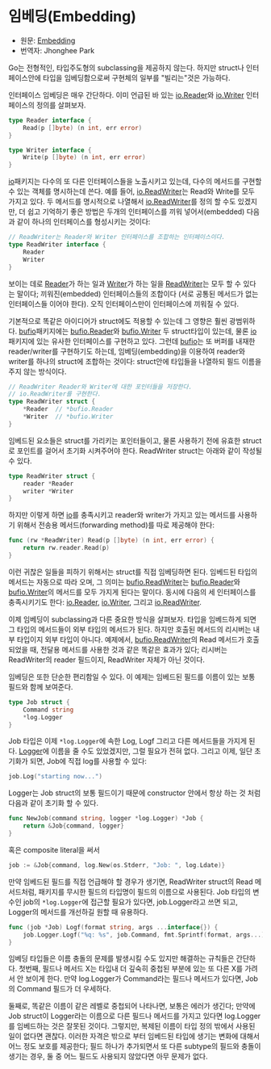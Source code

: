 # 임베딩(Embedding)

* 원문: [Embedding](https://golang.org/doc/effective_go.html#embedding)
* 번역자: Jhonghee Park


Go는 전형적인, 타입주도형의 subclassing을 제공하지 않는다. 하지만 struct나 인터페이스안에 타입을 임베딩함으로써 구현체의 일부를 "빌리는"것은 가능하다.


인터페이스 임베딩은 매우 간단하다. 이미 언급된 바 있는 [io.Reader](https://godoc.org/io#Reader)와 [io.Writer](https://godoc.org/io#Writer) 인터페이스의 정의를 살펴보자.

```go
type Reader interface {
    Read(p []byte) (n int, err error)
}

type Writer interface {
    Write(p []byte) (n int, err error)
}
```


[io](https://godoc.org/io)패키지는 다수의 또 다른 인터페이스들을 노출시키고 있는데, 다수의 메서드를 구현할 수 있는 객체를 명시하는데 쓴다. 예를 들어, [io.ReadWriter](https://godoc.org/io#ReadWriter)는 Read와 Write를 모두 가지고 있다. 두 메서드를 명시적으로 나열해서 [io.ReadWriter](https://godoc.org/io#ReadWriter)를 정의 할 수도 있겠지만, 더 쉽고 기억하기 좋은 방법은 두개의 인터페이스를 끼워 넣어서(embedded) 다음과 같이 하나의 인터페이스를 형성시키는 것이다:

```go
// ReadWriter는 Reader와 Writer 인터페이스를 조합하는 인터페이스이다.
type ReadWriter interface {
    Reader
    Writer
}
```


보이는 데로 [Reader](https://godoc.org/io#Reader)가 하는 일과 [Writer](https://godoc.org/io#Writer)가 하는 일을 [ReadWriter](https://godoc.org/io#ReadWriter)는 모두 할 수 있다는 말이다; 끼워진(embedded) 인터페이스들의 조합이다 (서로 공통된 메서드가 없는 인터페이스들 이어야 한다). 오직 인터페이스만이 인터페이스에 끼워질 수 있다.


기본적으로 똑같은 아이디어가 struct에도 적용할 수 있는데 그 영향은 훨씬 광범위하다. [bufio](https://godoc.org/bufio)패키지에는 [bufio.Reader](https://godoc.org/bufio#Reader)와 [bufio.Writer](https://godoc.org/bufio#Writer) 두 struct타입이 있는데, 물론 [io](https://godoc.org/io)패키지에 있는 유사한 인터페이스를 구현하고 있다. 그런데 [bufio](https://godoc.org/bufio)는 또 버퍼를 내재한 reader/writer를 구현하기도 하는데, 임베딩(embedding)을 이용하여 reader와 writer를 하나의 struct에 조합하는 것이다: struct안에 타입들을 나열하되 필드 이름을 주지 않는 방식이다.

```go
// ReadWriter Reader와 Writer에 대한 포인터들을 저장한다.
// io.ReadWriter를 구현한다.
type ReadWriter struct {
    *Reader  // *bufio.Reader
    *Writer  // *bufio.Writer
}
```


임베드된 요소들은 struct를 가리키는 포인터들이고, 물론 사용하기 전에 유효한 struct로 포인트를 걸어서 초기화 시켜주어야 한다. ReadWriter struct는 아래와 같이 작성될 수 있다.

```go
type ReadWriter struct {
    reader *Reader
    writer *Writer
}
```


하지만 이렇게 하면 [io](https://godoc.org/io)를 충족시키고 reader와 writer가 가지고 있는 메서드를 사용하기 위해서 전송용 메서드(forwarding method)를 따로 제공해야 한다:

```go
func (rw *ReadWriter) Read(p []byte) (n int, err error) {
    return rw.reader.Read(p)
}
```


이런 귀찮은 일들을 피하기 위해서는 struct를 직접 임베딩하면 된다. 임베드된 타입의 메서드는 자동으로 따라 오며, 그 의미는 [bufio.ReadWriter](https://godoc.org/bufio#ReadWriter)는 [bufio.Reader](https://godoc.org/bufio#Reader)와 [bufio.Writer](https://godoc.org/bufio#Writer)의 메서드를 모두 가지게 된다는 말이다. 동시에 다음의 세 인터페이스를 충족시키기도 한다: [io.Reader](https://godoc.org/io#Reader), [io.Writer](https://godoc.org/io#Writer), 그리고 [io.ReadWriter](https://godoc.org/io#ReadWriter).


이제 임베딩이 subclassing과 다른 중요한 방식을 살펴보자. 타입을 임베드하게 되면 그 타입의 메서드들이 외부 타입의 메서드가 된다. 하지만 호출된 메서드의 리시버는 내부 타입이지 외부 타입이 아니다. 예제에서, [bufio.ReadWriter](https://godoc.org/bufio.ReadWriter)의 Read 메서드가 호출되었을 때, 전달용 메서드를 사용한 것과 같은 똑같은 효과가 있다; 리시버는 ReadWriter의 reader 필드이지, ReadWriter 자체가 아닌 것이다.


임베딩은 또한 단순한 편리함일 수 있다. 이 예제는 임베드된 필드를 이름이 있는 보통 필드와 함께 보여준다.

```go
type Job struct {
    Command string
    *log.Logger
}
```


Job 타입은 이제 `*log.Logger`에 속한 Log, Logf 그리고 다른 메서드들을 가지게 된다. [Logger](https://godoc.org/log#Logger)에 이름을 줄 수도 있었겠지만, 그럴 필요가 전혀 없다. 그리고 이제, 일단 초기화가 되면, Job에 직접 log를 사용할 수 있다:

```go
job.Log("starting now...")
```


Logger는 Job struct의 보통 필드이기 때문에 constructor 안에서 항상 하는 것 처럼 다음과 같이 초기화 할 수 있다.

```go
func NewJob(command string, logger *log.Logger) *Job {
    return &Job{command, logger}
}
```


혹은 composite literal을 써서

```go
job := &Job{command, log.New(os.Stderr, "Job: ", log.Ldate)}
```


만약 임베드된 필드를 직접 언급해야 할 경우가 생기면, ReadWriter struct의 Read 메서드처럼, 패키지를 무시한 필드의 타입명이 필드의 이름으로 사용된다. Job 타입의 변수인 job의 `*log.Logger`에 접근할 필요가 있다면, job.Logger라고 쓰면 되고, Logger의 메서드를 개선하길 원할 때 유용하다.

```go
func (job *Job) Logf(format string, args ...interface{}) {
    job.Logger.Logf("%q: %s", job.Command, fmt.Sprintf(format, args...))
}
```


임베딩 타입들은 이름 충돌의 문제를 발생시킬 수도 있지만 해결하는 규칙들은 간단하다. 첫번째, 필드나 메서드 X는 타입내 더 깊숙히 중첩된 부분에 있는 또 다른 X를 가려서 안 보이게 한다. 만약 log.Logger가 Command라는 필드나 메서드가 있다면, Job의 Command 필드가 더 우세하다.


둘째로, 똑같은 이름이 같은 레벨로 중첩되어 나타나면, 보통은 에러가 생긴다; 만약에 Job struct이 Logger라는 이름으로 다른 필드나 메서드를 가지고 있다면 log.Logger를 임베드하는 것은 잘못된 것이다. 그렇지만, 복제된 이름이 타입 정의 밖에서 사용된 일이 없다면 괜찮다. 이러한 자격은 밖으로 부터 임베드된 타입에 생기는 변화에 대해서 어느 정도 보호를 제공한다; 필드 하나가 추가되면서 또 다른 subtype의 필드와 충돌이 생기는 경우, 둘 중 어느 필드도 사용되지 않았다면 아무 문제가 없다.
